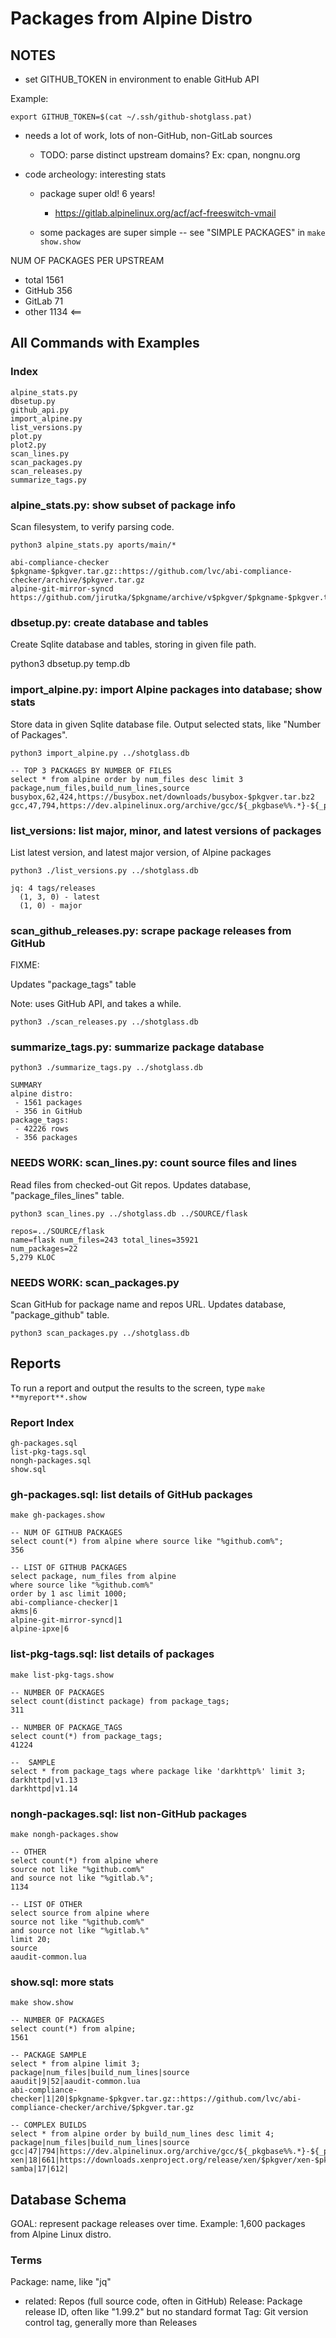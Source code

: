 # Packages from Alpine Distro

## NOTES

* set GITHUB_TOKEN in environment to enable GitHub API

Example:

    export GITHUB_TOKEN=$(cat ~/.ssh/github-shotglass.pat)

* needs a lot of work, lots of non-GitHub, non-GitLab sources
  * TODO: parse distinct upstream domains? Ex: cpan, nongnu.org

* code archeology: interesting stats
  * package super old! 6 years!
    * https://gitlab.alpinelinux.org/acf/acf-freeswitch-vmail

  * some packages are super simple -- see "SIMPLE PACKAGES" in `make show.show`

NUM OF PACKAGES PER UPSTREAM
- total 1561
- GitHub 356
- GitLab 71
- other 1134  <==

## All Commands with Examples

### Index

    alpine_stats.py
    dbsetup.py
    github_api.py
    import_alpine.py
    list_versions.py
    plot.py
    plot2.py
    scan_lines.py
    scan_packages.py
    scan_releases.py
    summarize_tags.py

### alpine_stats.py: show subset of package info

Scan filesystem, to verify parsing code.

    python3 alpine_stats.py aports/main/*

    abi-compliance-checker $pkgname-$pkgver.tar.gz::https://github.com/lvc/abi-compliance-checker/archive/$pkgver.tar.gz
    alpine-git-mirror-syncd https://github.com/jirutka/$pkgname/archive/v$pkgver/$pkgname-$pkgver.tar.gz

### dbsetup.py: create database and tables

Create Sqlite database and tables, storing in given file path.

  python3 dbsetup.py temp.db

### import_alpine.py: import Alpine packages into database; show stats

Store data in given Sqlite database file. Output selected stats, like "Number of Packages".

    python3 import_alpine.py ../shotglass.db

    -- TOP 3 PACKAGES BY NUMBER OF FILES
    select * from alpine order by num_files desc limit 3
    package,num_files,build_num_lines,source
    busybox,62,424,https://busybox.net/downloads/busybox-$pkgver.tar.bz2
    gcc,47,794,https://dev.alpinelinux.org/archive/gcc/${_pkgbase%%.*}-${_pkgsnap}/gcc-${_pkgbase%%.*}-${_pkgsnap}.tar.xz

### list_versions: list major, minor, and latest versions of packages

List latest version, and latest major version, of Alpine packages

    python3 ./list_versions.py ../shotglass.db

    jq: 4 tags/releases
      (1, 3, 0) - latest
      (1, 0) - major
 
### scan_github_releases.py: scrape package releases from GitHub

FIXME:

Updates "package_tags" table

Note: uses GitHub API, and takes a while.

    python3 ./scan_releases.py ../shotglass.db

### summarize_tags.py: summarize package database

    python3 ./summarize_tags.py ../shotglass.db

    SUMMARY
    alpine distro:
     - 1561 packages
     - 356 in GitHub
    package_tags:
     - 42226 rows
     - 356 packages
     
### NEEDS WORK: scan_lines.py: count source files and lines

Read files from checked-out Git repos.
Updates database, "package_files_lines" table.

    python3 scan_lines.py ../shotglass.db ../SOURCE/flask
    
    repos=../SOURCE/flask
    name=flask num_files=243 total_lines=35921
    num_packages=22
    5,279 KLOC

### NEEDS WORK: scan_packages.py

Scan GitHub for package name and repos URL.
Updates database, "package_github" table.

    python3 scan_packages.py ../shotglass.db

## Reports

To run a report and output the results to the screen, type `make **myreport**.show` 

### Report Index

    gh-packages.sql
    list-pkg-tags.sql
    nongh-packages.sql
    show.sql

### gh-packages.sql: list details of GitHub packages

    make gh-packages.show

    -- NUM OF GITHUB PACKAGES
    select count(*) from alpine where source like "%github.com%";
    356

    -- LIST OF GITHUB PACKAGES
    select package, num_files from alpine
    where source like "%github.com%"
    order by 1 asc limit 1000;
    abi-compliance-checker|1
    akms|6
    alpine-git-mirror-syncd|1
    alpine-ipxe|6

### list-pkg-tags.sql: list details of packages

    make list-pkg-tags.show

    -- NUMBER OF PACKAGES
    select count(distinct package) from package_tags;
    311

    -- NUMBER OF PACKAGE_TAGS
    select count(*) from package_tags;
    41224

    --  SAMPLE
    select * from package_tags where package like 'darkhttp%' limit 3;
    darkhttpd|v1.13
    darkhttpd|v1.14


### nongh-packages.sql: list non-GitHub packages

    make nongh-packages.show

    -- OTHER
    select count(*) from alpine where
    source not like "%github.com%"
    and source not like "%gitlab.%";
    1134

    -- LIST OF OTHER
    select source from alpine where
    source not like "%github.com%"
    and source not like "%gitlab.%"
    limit 20;
    source
    aaudit-common.lua

### show.sql: more stats

    make show.show

    -- NUMBER OF PACKAGES
    select count(*) from alpine;
    1561

    -- PACKAGE SAMPLE
    select * from alpine limit 3;
    package|num_files|build_num_lines|source
    aaudit|9|52|aaudit-common.lua
    abi-compliance-checker|1|20|$pkgname-$pkgver.tar.gz::https://github.com/lvc/abi-compliance-checker/archive/$pkgver.tar.gz

    -- COMPLEX BUILDS
    select * from alpine order by build_num_lines desc limit 4;
    package|num_files|build_num_lines|source
    gcc|47|794|https://dev.alpinelinux.org/archive/gcc/${_pkgbase%%.*}-${_pkgsnap}/gcc-${_pkgbase%%.*}-${_pkgsnap}.tar.xz
    xen|18|661|https://downloads.xenproject.org/release/xen/$pkgver/xen-$pkgver.tar.gz
    samba|17|612|


## Database Schema

GOAL: represent package releases over time. Example: 1,600 packages from Alpine Linux distro.

### Terms

Package: name, like "jq"
- related: Repos (full source code, often in GitHub)
Release: Package release ID, often like "1.99.2" but no standard format
Tag: Git version control tag, generally more than Releases

